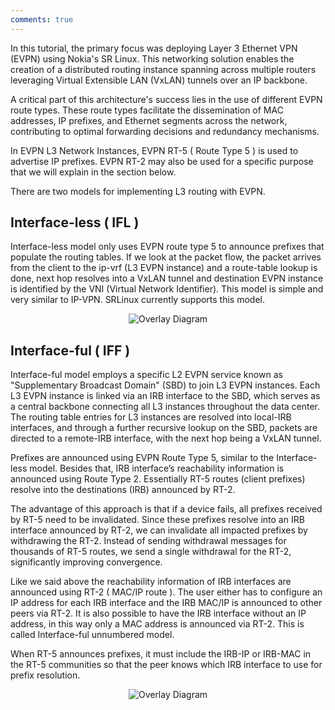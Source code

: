 ```yaml
---
comments: true
---
```


<script type="text/javascript" src="https://viewer.diagrams.net/js/viewer-static.min.js" async></script>

In this tutorial, the primary focus was deploying Layer 3 Ethernet VPN (EVPN) using Nokia's SR Linux. This networking solution enables the creation of a distributed routing instance spanning across multiple routers leveraging Virtual Extensible LAN (VxLAN) tunnels over an IP backbone.

A critical part of this architecture's success lies in the use of different EVPN route types. These route types facilitate the dissemination of MAC addresses, IP prefixes, and Ethernet segments across the network, contributing to optimal forwarding decisions and redundancy mechanisms.

In EVPN L3 Network Instances, EVPN RT-5 ( Route Type 5 ) is used to advertise IP prefixes. EVPN RT-2 may also be used for a specific purpose that we will explain in the section below.

There are two models for implementing L3 routing with EVPN.

## Interface-less ( IFL )

Interface-less model only uses EVPN route type 5 to announce prefixes that populate the routing tables. If we look at the packet flow, the packet arrives from the client to the ip-vrf (L3 EVPN instance) and a route-table lookup is done, next hop resolves into a VxLAN tunnel and destination EVPN instance is identified by the VNI (Virtual Network Identifier). This model is simple and very similar to IP-VPN. SRLinux currently supports this model.

<p align="center">
  <img src="https://raw.githubusercontent.com/srl-labs/srl-l3evpn-tutorial-lab/main/images/ip-vrf-wo-pece.png" alt="Overlay Diagram">
</p>

## Interface-ful ( IFF )

Interface-ful model employs a specific L2 EVPN service known as "Supplementary Broadcast Domain" (SBD) to join L3 EVPN instances. Each L3 EVPN instance is linked via an IRB interface to the SBD, which serves as a central backbone connecting all L3 instances throughout the data center. The routing table entries for L3 instances are resolved into local-IRB interfaces, and through a further recursive lookup on the SBD, packets are directed to a remote-IRB interface, with the next hop being a VxLAN tunnel.

Prefixes are announced using EVPN Route Type 5, similar to the Interface-less model. Besides that, IRB interface’s reachability information is announced using Route Type 2. Essentially RT-5 routes (client prefixes) resolve into the destinations (IRB) announced by RT-2.

The advantage of this approach is that if a device fails, all prefixes received by RT-5 need to be invalidated. Since these prefixes resolve into an IRB interface announced by RT-2, we can invalidate all impacted prefixes by withdrawing the RT-2. Instead of sending withdrawal messages for thousands of RT-5 routes, we send a single withdrawal for the RT-2, significantly improving convergence.

Like we said above the reachability information of IRB interfaces are announced using RT-2 ( MAC/IP route ).
The user either has to configure an IP address for each IRB interface and the IRB MAC/IP is announced to other peers via RT-2.
It is also possible to have the IRB interface without an IP address, in this way only a MAC address is announced via RT-2. This is called Interface-ful unnumbered model.

When RT-5 announces prefixes, it must include the IRB-IP or IRB-MAC in the RT-5 communities so that the peer knows which IRB interface to use for prefix resolution.

<p align="center">
  <img src="https://raw.githubusercontent.com/srl-labs/srl-l3evpn-tutorial-lab/main/images/IFF.png" alt="Overlay Diagram">
</p>
